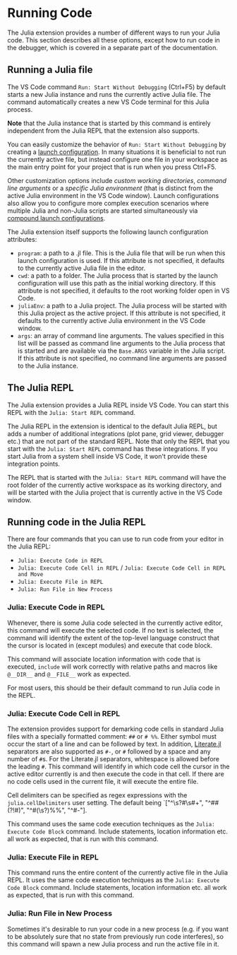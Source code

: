 # Running Code

The Julia extension provides a number of different ways to run your Julia code. This section describes all these options, except how to run code in the debugger, which is covered in a separate part of the documentation.

## Running a Julia file

The VS Code command `Run: Start Without Debugging` (Ctrl+F5) by default starts a new Julia instance and runs the currently active Julia file. The command automatically creates a new VS Code terminal for this Julia process.

**Note** that the Julia instance that is started by this command is entirely independent from the Julia REPL that the extension also supports.

You can easily customize the behavior of `Run: Start Without Debugging` by creating a [launch configuration](https://code.visualstudio.com/docs/editor/debugging#_launch-configurations). In many situations it is beneficial to not run the currently active file, but instead configure one file in your workspace as the main entry point for your project that is run when you press Ctrl+F5.

Other customization options include *custom working directories*, *command line arguments* or a *specific Julia environment* (that is distinct from the active Julia environment in the VS Code window). Launch configurations also allow you to configure more complex execution scenarios where multiple Julia and non-Julia scripts are started simultaneously via [compound launch configurations](https://code.visualstudio.com/docs/editor/debugging#_compound-launch-configurations).

The Julia extension itself supports the following launch configuration attributes:

- `program`: a path to a .jl file. This is the Julia file that will be run when this launch configuration is used. If this attribute is not specified, it defaults to the currently active Julia file in the editor.
- `cwd`: a path to a folder. The Julia process that is started by the launch configuration will use this path as the initial working directory. If this attribute is not specified, it defaults to the root working folder open in VS Code.
- `juliaEnv`: a path to a Julia project. The Julia process will be started with this Julia project as the active project. If this attribute is not specified, it defaults to the currently active Julia environment in the VS Code window.
- `args`: an array of command line arguments. The values specified in this list will be passed as command line arguments to the Julia process that is started and are available via the `Base.ARGS` variable in the Julia script. If this attribute is not specified, no command line arguments are passed to the Julia instance.

## The Julia REPL

The Julia extension provides a Julia REPL inside VS Code. You can start this REPL with the `Julia: Start REPL` command.

The Julia REPL in the extension is identical to the default Julia REPL, but adds a number of additional integrations (plot pane, grid viewer, debugger etc.) that are not part of the standard REPL. Note that only the REPL that you start with the `Julia: Start REPL` command has these integrations. If you start Julia from a system shell inside VS Code, it won't provide these integration points.

The REPL that is started with the `Julia: Start REPL` command will have the root folder of the currently active workspace as its working directory, and will be started with the Julia project that is currently active in the VS Code window.

## Running code in the Julia REPL

There are four commands that you can use to run code from your editor in the Julia REPL:

- `Julia: Execute Code in REPL`
- `Julia: Execute Code Cell in REPL` / `Julia: Execute Code Cell in REPL and Move`
- `Julia: Execute File in REPL`
- `Julia: Run File in New Process`

### Julia: Execute Code in REPL

Whenever, there is some Julia code selected in the currently active editor, this command will execute the selected code. If no text is selected, the command will identify the extent of the top-level language construct that the cursor is located in (except modules) and execute that code block.

This command will associate location information with code that is executed, `include` will work correctly with relative paths and macros like `@__DIR__` and `@__FILE__` work as expected.

For most users, this should be their default command to run Julia code in the REPL.

### Julia: Execute Code Cell in REPL

The extension provides support for demarking code cells in standard Julia files with a specially formatted comment: `##` or `# %%`. Either symbol must occur the start of a line and can be followed by text. In addition, [Literate.jl](https://fredrikekre.github.io/Literate.jl/v2/fileformat/#Syntax) separators are also supported as `#-`, or `#` followed by a space and any number of `#`s. For the Literate.jl separators, whitespace is allowed before the leading `#`. This command will identify in which code cell the cursor in the active editor currently is and then execute the code in that cell. If there are no code cells used in the current file, it will execute the entire file.

Cell delimiters can be specified as regex expressions with the `julia.cellDelimiters` user setting. The default being `["^\\s?#\\s#+", "^##(?!#)", "^#(\\s?)%%", "^#-"].

This command uses the same code execution techniques as the `Julia: Execute Code Block` command. Include statements, location information etc. all work as expected, that is run with this command.

### Julia: Execute File in REPL

This command runs the entire content of the currently active file in the Julia REPL. It uses the same code execution techniques as the `Julia: Execute Code Block` command. Include statements, location information etc. all work as expected, that is run with this command.

### Julia: Run File in New Process

Sometimes it's desirable to run your code in a new process (e.g. if you want to be absolutely sure that no state from previously run code interferes), so this command will spawn a new Julia process and run the active file in it.
